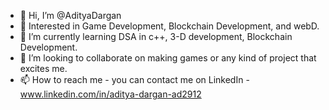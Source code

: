 - 👋 Hi, I’m @AdityaDargan
- 👀 Interested in Game Development, Blockchain Development, and webD.
- 🌱 I’m currently learning DSA in c++, 3-D development, Blockchain Development.
- 💞️ I’m looking to collaborate on making games or any kind of project that excites me.
- 📫 How to reach me - you can contact me on LinkedIn - www.linkedin.com/in/aditya-dargan-ad2912

<!---
AdityaDargan/AdityaDargan is a ✨ special ✨ repository because its `README.md` (this file) appears on your GitHub profile.
You can click the Preview link to take a look at your changes.
--->
